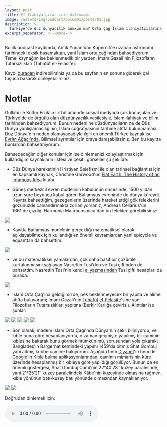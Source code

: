 ```yaml
---
layout: post
title: #1 İlahiyatçılar için Astronomi
image: /assets/img/podcast/bolum01/poster01.jpg
description: >
  Türkiye'de düz dünyacılık mümkün mü? Orta Çağ İslam ilahiyatçılarına sordum.
excerpt_separator: <!--more-->
---
```


Bu ilk podcast kaydımda, Antik Yunan'dan Kopernik'e uzanan astronomi tarihindeki eksik basamaktan, yani İslam orta çağından bahsediyorum.
Temel kaynağım ise beklenmedik bir yerden, İmam Gazali'nin Filozofların Tutarsızlıkları (Tahafüt el-Felasife).

<!--more-->

Kaydı [buradan][cloud] indirebilirsiniz ya da bu sayfanın en sonuna giderek çal tuşuna basarak dinleyebilirsiniz.

# Notlar

Güllabi ile Kültür Fizik'in ilk bölümünde sosyal medyada çok konuşulan ve Türkiye'de de örgütlü olan düzdünyacılık vesilesiyle,
İslam ilahiyatı ve bilim tarihinden bahsediyorum. 
Bunun nedeni ne düzdünyacıların ne de Düz Dünya yanlışlamacılığının, İslam coğrafyasının tarihine atıfta bulunmaması. 
Düz Dünya'nın neden olamayacağıyla ilgili en önemli Türkçe kaynak ise [Evrim Ağacı'nda](https://evrimagaci.org/duz-dunya-komplosu-4860),
Bilimsel ayrıntılar için oraya danışabilirsiniz. Ben bu kayıtta bunlardan bahsetmiyorum.

Bahsedeceğim diğer konular için ise dinlemenizi kolaylaştırmak için kullandığım kaynakların listesi ve çeşitli görseller şu şekilde:

* Düz Dünya hareketinin Hristiyan Selefizmi ile olan tarihsel bağlantısı için en kapsamlı kaynak,
Christine Garwood'un [Flat Earth: The History of an Infamous Idea](http://booksdescr.org/item/index.php?md5=05F2C4B5E9F04EA8238211DB5AB3C748) kitabı.

* Güneş merkezcil evren modelinin kabulünün öncesinde, 1500 yıldan uzun süre boyunca kabul gören Batlamyus evreninde de dünya küreydi.
Kayıtta bahsettiğim, gezegenlerin üzerinde hareket ettiği gök feleklerini gözünüzde canlandırmakta zorlanıyorsanız,
Andreas Cellarius'un 1661'de çizdiği Harmonia Macrocosmica'dan bu felekleri görebilirsiniz:

![](/assets/img/podcast/bolum01/Ptolemaic-geocentric-model.jpg)

* Kayıtta Batlamyus modelinin gerçekliği matematiksel olarak açıklayabilmek için kullandığı en önemli kavramlardan yani epicycle ve equanttan da bahsettim.

![](/assets/img/podcast/bolum01/Ptolemaic_elements.png)

* ve bu matematiksel yamalardan, çok daha basit bir çözümle kurtulunmasını sağlayan Nasrettin Tusi'den ve Tusi çiftinden de bahsettim.
Nasrettin Tusi'nin kendi [el yazmasından](https://digi.vatlib.it/view/MSS_Vat.ar.319/0062) Tusi çifti hesapları da burada:

![](/assets/img/podcast/bolum01/Tusi_couple.jpg)

* İslam Orta Çağ'ına geldiğimizde, pek beklenmeyecek bir yapıta ve âlime atıfta buluyorum;
İmam Gazali'nin [Tehafüt el-Felasife](https://www.scribd.com/document/58093100/Gazali-Filozoflarin-Tutarsizligi)'sine
yani Filozofların Tutarsızlıkları yapıtına (Berkir Karlığa çevirisi). Alıntılar ise şunlar:

![](/assets/img/podcast/bolum01/gazzali01.png)
![](/assets/img/podcast/bolum01/gazzali02.png)
![](/assets/img/podcast/bolum01/gazzali03.png)
![](/assets/img/podcast/bolum01/gazzali04.png)
![](/assets/img/podcast/bolum01/gazzali05.png)

* Son olarak, madem İslam Orta Çağı'nda Dünya'nın şekli biliniyordu, ve kıble buna göre hesaplanıyordu,
o zaman geçmişte yapılmış bir caminin kıblesine bakarak bunu görmek mümkün mü,
sorusundan yola çıkarak; Bangladeş'in  Bargerhat kentindeki yapımı 1459'da bitmiş
Shat Gombuj yani altmış kubbe camine bakıyorum.
Aşağıda hem [Diyanet][dapp]'in hem de [Google][gapp]'ın Kıble bulma aplikasyonlarından,
caminin mimarisinin küre üzerinde hesaplanmış bir kıbleye göre yapıldığı görülüyor.
Bunun da en önemli göstergesi, Shat Gombuj Cami'nin 22°40′28″ kuzey paralelinde,
yani 21°25′21″ kuzey paralelindeki Kâbe'nin kuzeyinde olmasına rağmen,
kıble yönünün batı-kuzey batı yönünde olmasından kaynaklanıyor.

![](/assets/img/podcast/bolum01/diyanet_shat.png)
![](/assets/img/podcast/bolum01/google_shat02.jpg)

Doğrudan dinlemek için:

<audio controls>
 <source src="http://laklak.eu/share/gullabi_kulturfizik01_20190401.mp3"
         type='audio/mp3'>
 <!-- The next two lines are only executed if the browser doesn't support MP4 files -->
 <source src="http://laklak.eu/share/gullabi_kulturfizik01_20190401.ogg"
         type='audio/ogg; codecs=vorbis'>
 <!-- The next line will only be executed if the browser doesn't support the <audio> tag-->
 <p>Your user agent does not support the HTML5 Audio element.</p>
</audio>

[cloud]: https://cloud.laklak.eu/s/iGXnkFRiZS8YBFx
[dapp]: https://namazvakitleri.diyanet.gov.tr/tr-TR/kible 
[gapp]: https://qiblafinder.withgoogle.com/intl/en/
